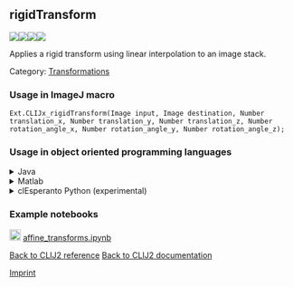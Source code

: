 ## rigidTransform
<img src="images/mini_empty_logo.png"/><img src="images/mini_empty_logo.png"/><img src="images/mini_clijx_logo.png"/><img src="images/mini_cle_logo.png"/>

Applies a rigid transform using linear interpolation to an image stack.

Category: [Transformations](https://clij.github.io/clij2-docs/reference__transform)

### Usage in ImageJ macro
```
Ext.CLIJx_rigidTransform(Image input, Image destination, Number translation_x, Number translation_y, Number translation_z, Number rotation_angle_x, Number rotation_angle_y, Number rotation_angle_z);
```


### Usage in object oriented programming languages



<details>

<summary>
Java
</summary>
<pre class="highlight">// init CLIJ and GPU
import net.haesleinhuepf.clijx.CLIJx;
import net.haesleinhuepf.clij.clearcl.ClearCLBuffer;
CLIJx clijx = CLIJx.getInstance();

// get input parameters
ClearCLBuffer input = clijx.push(inputImagePlus);
destination = clijx.create(input);
float translation_x = 1.0;
float translation_y = 2.0;
float translation_z = 3.0;
float rotation_angle_x = 4.0;
float rotation_angle_y = 5.0;
float rotation_angle_z = 6.0;
</pre>

<pre class="highlight">
// Execute operation on GPU
clijx.rigidTransform(input, destination, translation_x, translation_y, translation_z, rotation_angle_x, rotation_angle_y, rotation_angle_z);
</pre>

<pre class="highlight">
// show result
destinationImagePlus = clijx.pull(destination);
destinationImagePlus.show();

// cleanup memory on GPU
clijx.release(input);
clijx.release(destination);
</pre>

</details>



<details>

<summary>
Matlab
</summary>
<pre class="highlight">% init CLIJ and GPU
clijx = init_clatlabx();

% get input parameters
input = clijx.pushMat(input_matrix);
destination = clijx.create(input);
translation_x = 1.0;
translation_y = 2.0;
translation_z = 3.0;
rotation_angle_x = 4.0;
rotation_angle_y = 5.0;
rotation_angle_z = 6.0;
</pre>

<pre class="highlight">
% Execute operation on GPU
clijx.rigidTransform(input, destination, translation_x, translation_y, translation_z, rotation_angle_x, rotation_angle_y, rotation_angle_z);
</pre>

<pre class="highlight">
% show result
destination = clijx.pullMat(destination)

% cleanup memory on GPU
clijx.release(input);
clijx.release(destination);
</pre>

</details>



<details>

<summary>
clEsperanto Python (experimental)
</summary>
<pre class="highlight">import pyclesperanto_prototype as cle

cle.rigid_transform(input, destination, translation_x, translation_y, translation_z, rotation_angle_x, rotation_angle_y, rotation_angle_z)

</pre>



</details>





### Example notebooks
<a href="https://github.com/clEsperanto/pyclesperanto_prototype/tree/master/demo/transforms/affine_transforms.ipynb"><img src="images/language_python.png" height="20"/></a> [affine_transforms.ipynb](https://github.com/clEsperanto/pyclesperanto_prototype/tree/master/demo/transforms/affine_transforms.ipynb)  


[Back to CLIJ2 reference](https://clij.github.io/clij2-docs/reference)
[Back to CLIJ2 documentation](https://clij.github.io/clij2-docs)

[Imprint](https://clij.github.io/imprint)
